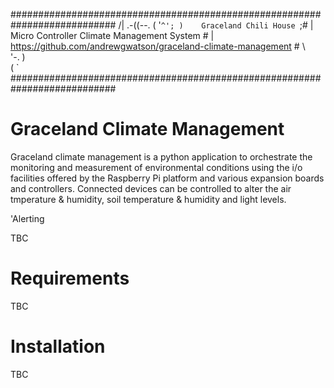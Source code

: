 ###########################################################################
     /|
  .-((--.
 ( '`^'; )    Graceland Chili House
  `;#    |    Micro Controller Climate Management System
   \#    |    https://github.com/andrewgwatson/graceland-climate-management
    \#   \             
     '-.  )   
        \(
         `
###########################################################################

# Graceland Climate Management

Graceland climate management is a python application to orchestrate the monitoring and measurement of environmental conditions using the i/o facilities offered by the Raspberry Pi platform and various expansion boards and controllers. Connected devices can be controlled to alter the air tmperature & humidity, soil temperature & humidity and light levels.

'Alerting

TBC

# Requirements

TBC

# Installation

TBC